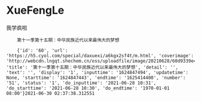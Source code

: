 # XueFengLe     

我学疯啦    

        第十一季第十五期：中华民族近代以来最伟大的梦想     

        {'id': '60', 'url': 'https://h5.cyol.com/special/daxuexi/a6kgx2sf4t/m.html', 'coverimage': 'http://webcdn.lngqt.shechem.cn/oss/uploadfile/image/20210628/60d9339e43a7c.jpg', 'title': '第十一季第十五期：中华民族近代以来最伟大的梦想', 'detail': '', 'text': '', 'display': '1', 'inputtime': '1624847494', 'updatetime': None, 'starttime': '1624847443', 'endtime': '1625414400', 'number': '51', 'status': '1', 'do_inputtime': '2021-06-28 10:31', 'do_starttime': '2021-06-28 10:30', 'do_endtime': '1970-01-01 08:00'}2021-06-30 02:37:38.312551